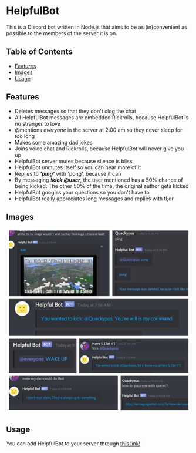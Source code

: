 # HelpfulBot

This is a Discord bot written in Node.js that aims to be as (in)convenient as possible to the members of the server it is on.

## Table of Contents
* [Features](#Features)
* [Images](#Images)
* [Usage](#Usage)

## Features
* Deletes messages so that they don't clog the chat
* All HelpfulBot messages are embedded Rickrolls, because HelpfulBot is no stranger to love
* @mentions _everyone_ in the server at 2:00 am so they never sleep for too long
* Makes some amazing dad jokes
* Joins voice chat and Rickrolls, because HelpfulBot will never give you up
* HelpfulBot server mutes because silence is bliss
* HelpfulBot unmutes itself so you can hear more of it
* Replies to ___'ping'___ with 'pong', because it can
* By messaging ___!kick @user___, the user mentioned has a 50% chance of being kicked. The other 50% of the time, the original author gets kicked
* HelpfulBot googles your questions so you don't have to
* HelpfulBot really appreciates long messages and replies with tl;dr

## Images
<img src="https://github.com/rjb255/HackNorthEastUselessHack/blob/master/resources/helpfulbotcollage.jpg"
alt="A collage of how helpful HelpfulBot is!"
width = "700">

## Usage

You can add HelpfulBot to your server through <a href="https://discord.com/api/oauth2/authorize?client_id=799792036071997460&permissions=402128246&scope=bot">this link!</a>
